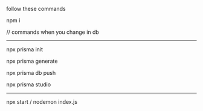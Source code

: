 follow these commands

npm i

// commands when you change in db
****
npx prisma init

npx prisma generate

npx prisma db push

npx prisma studio
****
npx start / nodemon index.js
